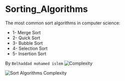 # Sorting_Algorithms
The most common sort algorithms in computer science:
* 1- Merge Sort
* 2- Quick Sort
* 3- Bubble Sort
* 4- Selection Sort
* 5- Insertion Sort

By `Belhaddad mohamed islem`
![Complexity](https://github.com/belhaddadmohamed/Sorting_Algorithms/assets/115036033/8a307f56-453f-42ab-b649-97a6c34445af)


![Sort Algorithms Complexity](http://url/to/img.png](https://drive.google.com/file/d/1OslLwaGshw9Ogu8oVZvcbSODs2Kec2Bh/view?usp=sharing)https://drive.google.com/file/d/1OslLwaGshw9Ogu8oVZvcbSODs2Kec2Bh/view?usp=sharing)
